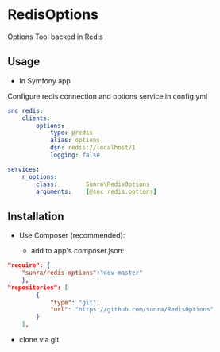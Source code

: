 # RedisOptions

Options Tool backed in Redis


## Usage

- In Symfony app

Configure redis connection and options service in config.yml

```yaml
snc_redis:
    clients:
        options:
            type: predis
            alias: options
            dsn: redis://localhost/1
            logging: false

services:
    r_options:
        class:        Sunra\RedisOptions
        arguments:    [@snc_redis.options]
```



## Installation

- Use Composer (recommended):

  - add to app's composer.json:
 
```json
"require": {
    "sunra/redis-options":"dev-master"
    },
"repositories": [
        {
            "type": "git",
            "url": "https://github.com/sunra/RedisOptions"
        }
    ],
```


- clone via git